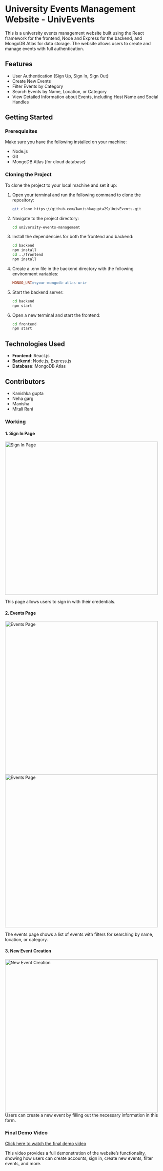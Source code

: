 # University Events Management Website - UnivEvents

This is a university events management website built using the React framework for the frontend, Node and Express for the backend, and MongoDB Atlas for data storage. The website allows users to create and manage events with full authentication.

## Features
- User Authentication (Sign Up, Sign In, Sign Out)
- Create New Events
- Filter Events by Category
- Search Events by Name, Location, or Category
- View Detailed Information about Events, including Host Name and Social Handles

## Getting Started

### Prerequisites
Make sure you have the following installed on your machine:
- Node.js
- Git
- MongoDB Atlas (for cloud database)

### Cloning the Project

To clone the project to your local machine and set it up:

1. Open your terminal and run the following command to clone the repository:
   ```bash
   git clone https://github.com/kanishkagupta29/UnivEvents.git

2. Navigate to the project directory:
   ```bash
   cd university-events-management

3. Install the dependencies for both the frontend and backend:
   ```bash
   cd backend
   npm install
   cd ../frontend
   npm install

4. Create a .env file in the backend directory with the following environment variables:
   ```makefile
   MONGO_URI=<your-mongodb-atlas-uri>

5. Start the backend server:
   ```bash
   cd backend
   npm start

6. Open a new terminal and start the frontend:
   ```bash
   cd frontend
   npm start


## Technologies Used
- **Frontend**: React.js
- **Backend**: Node.js, Express.js
- **Database**: MongoDB Atlas

## Contributors
- Kanishka gupta
- Neha garg
- Manisha
- Mitali Rani


### Working

#### 1. Sign In Page
<img src="https://github.com/user-attachments/assets/cc0f2786-84f8-404b-9b9c-6ee0e9dbeafb" alt="Sign In Page" width="500" />


This page allows users to sign in with their credentials.

#### 2. Events Page
<img src="https://github.com/user-attachments/assets/c78ccc42-0c6f-4ccb-b179-23fec944618e" alt="Events Page" width="500" />

<br/>

<img src="https://github.com/user-attachments/assets/6f81d2f4-42d2-44c3-ae5d-1c017e7ce23f" alt="Events Page" width="500" />

<br/>

The events page shows a list of events with filters for searching by name, location, or category.

#### 3. New Event Creation
<img src="https://github.com/user-attachments/assets/36c0e185-ed2b-4b76-8be9-308b231fbc69" alt="New Event Creation" width="500" />
<br/>
Users can create a new event by filling out the necessary information in this form.



### Final Demo Video

[Click here to watch the final demo video](https://your-final-demo-video-link.com)

This video provides a full demonstration of the website’s functionality, showing how users can create accounts, sign in, create new events, filter events, and more.





